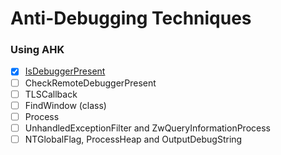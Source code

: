 # Anti-Debugging Techniques

### Using AHK

- [x] [IsDebuggerPresent](/src/IsDebuggerPresent.ahk)
- [ ] CheckRemoteDebuggerPresent
- [ ] TLSCallback
- [ ] FindWindow  (class)
- [ ] Process
- [ ] UnhandledExceptionFilter and ZwQueryInformationProcess
- [ ] NTGlobalFlag, ProcessHeap and OutputDebugString